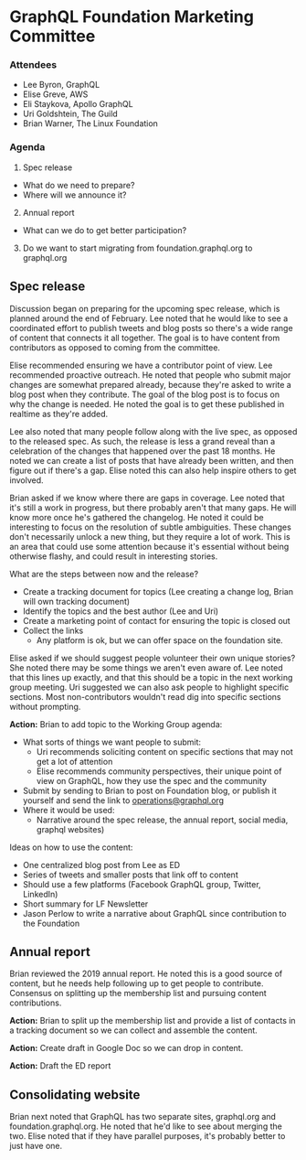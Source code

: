 # GraphQL Foundation Marketing Committee



### Attendees
* Lee Byron, GraphQL
* Elise Greve, AWS
* Eli Staykova, Apollo GraphQL
* Uri Goldshtein, The Guild
* Brian Warner, The Linux Foundation

### Agenda

1. Spec release
  - What do we need to prepare?
  - Where will we announce it?
2. Annual report
  - What can we do to get better participation?
3. Do we want to start migrating from foundation.graphql.org to graphql.org

## Spec release

Discussion began on preparing for the upcoming spec release, which is planned around the end of February. Lee noted that he would like to see a coordinated effort to publish tweets and blog posts so there's a wide range of content that connects it all together. The goal is to have content from contributors as opposed to coming from the committee.

Elise recommended ensuring we have a contributor point of view. Lee recommended proactive outreach. He noted that people who submit major changes are somewhat prepared already, because they're asked to write a blog post when they contribute. The goal of the blog post is to focus on why the change is needed. He noted the goal is to get these published in realtime as they're added.

Lee also noted that many people follow along with the live spec, as opposed to the released spec. As such, the release is less a grand reveal than a celebration of the changes that happened over the past 18 months. He noted we can create a list of posts that have already been written, and then figure out if there's a gap. Elise noted this can also help inspire others to get involved.

Brian asked if we know where there are gaps in coverage. Lee noted that it's still a work in progress, but there probably aren't that many gaps. He will know more once he's gathered the changelog. He noted it could be interesting to focus on the resolution of subtle ambiguities. These changes don't necessarily unlock a new thing, but they require a lot of work. This is an area that could use some attention because it's essential without being otherwise flashy, and could result in interesting stories.

What are the steps between now and the release?

* Create a tracking document for topics (Lee creating a change log, Brian will own tracking document)
* Identify the topics and the best author (Lee and Uri)
* Create a marketing point of contact for ensuring the topic is closed out
* Collect the links
  * Any platform is ok, but we can offer space on the foundation site.

Elise asked if we should suggest people volunteer their own unique stories? She noted there may be some things we aren't even aware of. Lee noted that this lines up exactly, and that this should be a topic in the next working group meeting. Uri suggested we can also ask people to highlight specific sections. Most non-contributors wouldn't read dig into specific sections without prompting.

**Action:** Brian to add topic to the Working Group agenda:

* What sorts of things we want people to submit:
  * Uri recommends soliciting content on specific sections that may not get a lot of attention
  * Elise recommends community perspectives, their unique point of view on GraphQL, how they use the spec and the community
* Submit by sending to Brian to post on Foundation blog, or publish it yourself and send the link to operations@graphql.org
* Where it would be used:
  * Narrative around the spec release, the annual report, social media, graphql websites)

Ideas on how to use the content:

* One centralized blog post from Lee as ED
* Series of tweets and smaller posts that link off to content
* Should use a few platforms (Facebook GraphQL group, Twitter, LinkedIn)
* Short summary for LF Newsletter
* Jason Perlow to write a narrative about GraphQL since contribution to the Foundation

## Annual report

Brian reviewed the 2019 annual report. He noted this is a good source of content, but he needs help following up to get people to contribute. Consensus on splitting up the membership list and pursuing content contributions.

**Action:** Brian to split up the membership list and provide a list of contacts in a tracking document so we can collect and assemble the content.

**Action:** Create draft in Google Doc so we can drop in content.

**Action:** Draft the ED report

## Consolidating website

Brian next noted that GraphQL has two separate sites, graphql.org and foundation.graphql.org. He noted that he'd like to see about merging the two. Elise noted that if they have parallel purposes, it's probably better to just have one.
